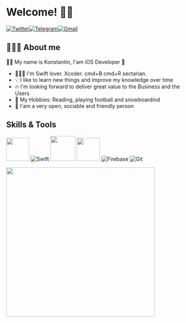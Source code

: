 # Welcome! 👋🏻

[<img alt="Twitter" src="https://img.shields.io/badge/Twitter%20-%231DA1F2.svg?&style=for-the-badge&logo=Twitter&logoColor=white"/>][Twitter][<img alt="Telegram" src="https://img.shields.io/badge/Telegram%20-%231877F2.svg?&style=for-the-badge&logo=Telegram&logoColor=white"/>][Telegram][<img alt="Gmail" src="https://img.shields.io/badge/Gmail-D14836?style=for-the-badge&logo=gmail&logoColor=white"/>][Gmail]

## 🙋🏻‍♂️ About me 
✌🏻 My name is Konstantin, I'am iOS Developer 
- 🧑🏻‍💻 I'm Swift lover. Xcoder. cmd+B cmd+R sectarian.
- 💡 I like to learn new things and improve my knowledge over time
- 🔥 I'm looking forward to deliver great value to the Business and the Users
- 🎯 My Hobbies: Reading, playing football and snowboardind
- 👥 I'am a very open, sociable and friendly person

## Skills & Tools

<img height="62em" src="https://user-images.githubusercontent.com/10991489/119416278-918ddb80-bcf3-11eb-9106-2e73b8f45902.png"/> ![Swift](https://www.vectorlogo.zone/logos/swift/swift-icon.svg) <img height="67em" src="https://developer.apple.com/design/human-interface-guidelines/macos/images/app-icon-realistic-materials_2x.png"/> 
<img height="62em" src="https://user-images.githubusercontent.com/10991489/119416543-285a9800-bcf4-11eb-8755-a9351330ef0d.jpg"/> ![Firebase](https://www.vectorlogo.zone/logos/firebase/firebase-icon.svg) ![Git](https://www.vectorlogo.zone/logos/git-scm/git-scm-icon.svg)

<img align="left" src="https://github-readme-stats.vercel.app/api?username=hellbeemzk&count_private=true&show_icons=true&icon_color=CE1D2D&text_color=718096&bg_color=ffffff&hide_title=true" width="400"/>
    
[Twitter]: https://twitter.com/hellbeemzk
[Telegram]: https://telegram.me/hellbeemzk
[Gmail]: mailto:hellbeemzk@gmail.com


